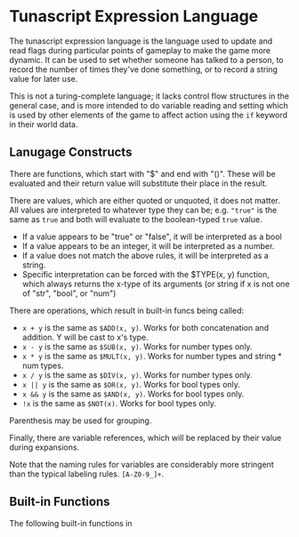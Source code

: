 Tunascript Expression Language
==============================

The tunascript expression language is the language used to update and read flags
during particular points of gameplay to make the game more dynamic. It can be
used to set whether someone has talked to a person, to record the number of
times they've done something, or to record a string value for later use.

This is not a turing-complete language; it lacks control flow structures in the
general case, and is more intended to do variable reading and setting which is
used by other elements of the game to affect action using the `if` keyword in
their world data.

Lanugage Constructs
-------------------

There are functions, which start with "$" and end with "()". These will be
evaluated and their return value will substitute their place in the result.

There are values, which are either quoted or unquoted, it does not matter. All
values are interpreted to whatever type they can be; e.g. `"true"` is the same
as `true` and both will evaluate to the boolean-typed `true` value.
* If a value appears to be "true" or "false", it will be interpreted as a bool
* If a value appears to be an integer, it will be interpreted as a number.
* If a value does not match the above rules, it will be interpreted as a string.
* Specific interpretation can be forced with the $TYPE(x, y) function, which always
returns the x-type of its arguments (or string if x is not one of "str", "bool",
or "num")

There are operations, which result in built-in funcs being called:
* `x + y` is the same as `$ADD(x, y)`. Works for both concatenation and
addition. Y will be cast to x's type.
* `x - y` is the same as `$SUB(x, y)`. Works for number types only.
* `x * y` is the same as `$MULT(x, y)`. Works for number types and string * num
types.
* `x / y` is the same as `$DIV(x, y)`. Works for number types only.
* `x || y` is the same as `$OR(x, y)`. Works for bool types only.
* `x && y` is the same as `$AND(x, y)`. Works for bool types only.
* `!x` is the same as `$NOT(x)`. Works for bool types only.

Parenthesis may be used for grouping.

Finally, there are variable references, which will be replaced by their value
during expansions.

Note that the naming rules for variables are considerably more stringent than
the typical labeling rules. `[A-Z0-9_]+`.

Built-in Functions
------------------
The following built-in functions in 